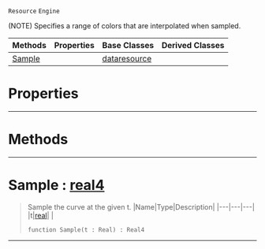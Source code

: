  `Resource` `Engine`



(NOTE) Specifies a range of colors that are interpolated when sampled.

|Methods|Properties|Base Classes|Derived Classes|
|---|---|---|---|
|[Sample](colorgradient.md#sample-zilch-engine-docum)| |[dataresource](dataresource.md)| |


 #  Properties


---  
 #  Methods


---  
 #  Sample : [real4](../nada_base_types/real4.md)

> Sample the curve at the given t.
> |Name|Type|Description|
> |---|---|---|
> |t|[real](../nada_base_types/real.md)| |
> ```TS:Nada
> function Sample(t : Real) : Real4
> ``` 


---  
 

 
